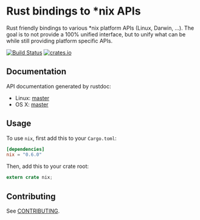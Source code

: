 # Rust bindings to *nix APIs

Rust friendly bindings to various *nix platform APIs (Linux, Darwin,
...). The goal is to not provide a 100% unified interface, but to unify
what can be while still providing platform specific APIs.

[![Build Status](https://travis-ci.org/nix-rust/nix.svg?branch=master)](https://travis-ci.org/nix-rust/nix)
[![crates.io](http://meritbadge.herokuapp.com/nix)](https://crates.io/crates/nix)

## Documentation

API documentation generated by rustdoc:

- Linux: [master](http://rustdoc.s3-website-us-east-1.amazonaws.com/nix/master/linux/nix/)
- OS X: [master](http://rustdoc.s3-website-us-east-1.amazonaws.com/nix/master/osx/nix/)

## Usage

To use `nix`, first add this to your `Cargo.toml`:

```toml
[dependencies]
nix = "0.6.0"
```

Then, add this to your crate root:

```rust
extern crate nix;
```

## Contributing

See [CONTRIBUTING](CONTRIBUTING.md).
